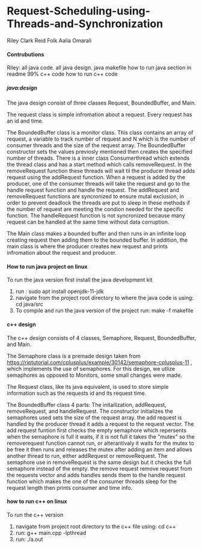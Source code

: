 # Request-Scheduling-using-Threads-and-Synchronization

Riley Clark
Reid Folk
Aalia Omarali


#### Contrubutions 

Riley: 
all java code.
all java design.
java makefile 
how to run java section in readme 
99% c++ code
how to run c++ code 

##### java:design

The java design consist of three classes Request, BoundedBuffer, and Main. 

The request class is simple infromation about a request. Every request has an id and time.

The BoundedBuffer class is a monitor class. This class contains an array of request, a variable to track number of request and N which is the number of consumer threads and the size of the request array. The BoundedBuffer constructor sets the values previosly mentioned then creates the specified number of threads. There is a inner class Consumerthread which extends the thread class and has a start method which calls removeRequest. In the removeRequest function these threads will wait til the producer thread adds request using the addRequest function. When a request is added by the producer, one of the consumer threads will take the request and go to the handle request function and handle the request. The addRequest and removeRequest functions are syncronized to ensure mutal exclusion, in order to prevent deadlock the threads are put to sleep in these methods if the number of request are meeting the condion needed for the specific function. The handleRequest function is not syncronized because many request can be handled at the same time without data corruption. 

The Main class makes a bounded buffer and then runs in an infinite loop creating request then adding them to the bounded buffer. In addition, the main class is where the producer creates new request and prints infromation about the request and producer.

#### How to run java project on linux
To run the java version first install the java development kit
1. run : sudo apt install openjdk-11-jdk
2. navigate from the project root directory to where the java code is using: cd java/src 
3. To compile and run the java version of the project run: make -f makefile 

#### c++ design
The c++ design consists of 4 classes, Semaphore, Request, BoundedBuffer, and Main.

The Semaphore class is a premade design taken from https://riptutorial.com/cplusplus/example/30142/semaphore-cplusplus-11 , which implements the use of semaphores. For this design, we utlize semaphores as opposed to Monitors, some small changes were made.

The Request class, like its java equivalent, is used to store simple information such as the requests id and its request time.

The BoundedBuffer class 4 parts: The initailization, addRequest, removeRequest, and handleRequest. The constructor initializes the semaphores used sets the size of the request array. the add request is handled by the producer thread it adds a request to the request vector. The add request funtion first checks the empty semaphore which repersents when the semaphore is full it waits, if it is not full it takes the "mutex" so the removerequest function cannot run, or alterantivaly it waits for the mutex to be free it then runs and releases the mutex after adding an item and allows another thread to run, either addRequest or removeRequest. The semaphore use in removeRequest is the same design but it checks the full semaphore instead of the empty. the remove request remove request from the requests vector and adds handles sends them to the handle request function which makes the one of the consumer threads sleep for the request length then prints consumer and time info.

#### how to run c++ on linux
To run the c++ version 
1. navigate from project root directory to the c++ file using: cd c++
2. run: g++ main.cpp -lpthread
3. run: ./a.out

